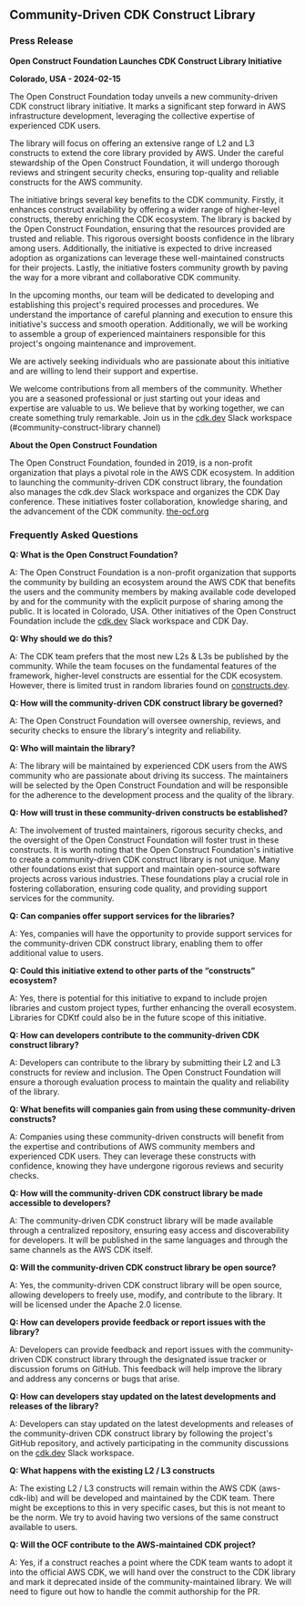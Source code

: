 ## **Community-Driven CDK Construct Library**

### Press Release

**Open Construct Foundation Launches CDK Construct Library Initiative**

**Colorado, USA - 2024-02-15**

The Open Construct Foundation today unveils a new community-driven CDK construct library initiative. It marks a significant step forward in AWS infrastructure development, leveraging the collective expertise of experienced CDK users.

The library will focus on offering an extensive range of L2 and L3 constructs to extend the core library provided by AWS. Under the careful stewardship of the Open Construct Foundation, it will undergo thorough reviews and stringent security checks, ensuring top-quality and reliable constructs for the AWS community.

The initiative brings several key benefits to the CDK community. Firstly, it enhances construct availability by offering a wider range of higher-level constructs, thereby enriching the CDK ecosystem. The library is backed by the Open Construct Foundation, ensuring that the resources provided are trusted and reliable. This rigorous oversight boosts confidence in the library among users. Additionally, the initiative is expected to drive increased adoption as organizations can leverage these well-maintained constructs for their projects. Lastly, the initiative fosters community growth by paving the way for a more vibrant and collaborative CDK community.

In the upcoming months, our team will be dedicated to developing and establishing this project's required processes and procedures. We understand the importance of careful planning and execution to ensure this initiative's success and smooth operation. Additionally, we will be working to assemble a group of experienced maintainers responsible for this project's ongoing maintenance and improvement.

We are actively seeking individuals who are passionate about this initiative and are willing to lend their support and expertise.

We welcome contributions from all members of the community. Whether you are a seasoned professional or just starting out your ideas and expertise are valuable to us. We believe that by working together, we can create something truly remarkable. Join us in the [cdk.dev](http://cdk.dev) Slack workspace (#community-construct-library channel)

**About the Open Construct Foundation**

The Open Construct Foundation, founded in 2019, is a non-profit organization that plays a pivotal role in the AWS CDK ecosystem. In addition to launching the community-driven CDK construct library, the foundation also manages the cdk.dev Slack workspace and organizes the CDK Day conference. These initiatives foster collaboration, knowledge sharing, and the advancement of the CDK community. [the-ocf.org](https://the-ocf.org/)



### **Frequently Asked Questions**

**Q: What is the Open Construct Foundation?**

A: The Open Construct Foundation is a non-profit organization that supports the community by building an ecosystem around the AWS CDK that benefits the users and the community members by making available code developed by and for the community with the explicit purpose of sharing among the public. It is located in Colorado, USA. Other initiatives of the Open Construct Foundation include the [cdk.dev](http://cdk.dev) Slack workspace and CDK Day.

**Q: Why should we do this?**

A: The CDK team prefers that the most new L2s & L3s be published by the community. While the team focuses on the fundamental features of the framework, higher-level constructs are essential for the CDK ecosystem. However, there is limited trust in random libraries found on [constructs.dev](http://constructs.dev/).

**Q: How will the community-driven CDK construct library be governed?**

A: The Open Construct Foundation will oversee ownership, reviews, and security checks to ensure the library's integrity and reliability.

**Q: Who will maintain the library?**

A: The library will be maintained by experienced CDK users from the AWS community who are passionate about driving its success. The maintainers will be selected by the Open Construct Foundation and will be responsible for the adherence to the development process and the quality of the library.

**Q: How will trust in these community-driven constructs be established?**

A: The involvement of trusted maintainers, rigorous security checks, and the oversight of the Open Construct Foundation will foster trust in these constructs. It is worth noting that the Open Construct Foundation's initiative to create a community-driven CDK construct library is not unique. Many other foundations exist that support and maintain open-source software projects across various industries. These foundations play a crucial role in fostering collaboration, ensuring code quality, and providing support services for the community.

**Q: Can companies offer support services for the libraries?**

A: Yes, companies will have the opportunity to provide support services for the community-driven CDK construct library, enabling them to offer additional value to users.

**Q: Could this initiative extend to other parts of the “constructs” ecosystem?**

A: Yes, there is potential for this initiative to expand to include projen libraries and custom project types, further enhancing the overall ecosystem. Libraries for CDKtf could also be in the future scope of this initiative.

**Q: How can developers contribute to the community-driven CDK construct library?**

A: Developers can contribute to the library by submitting their L2 and L3 constructs for review and inclusion. The Open Construct Foundation will ensure a thorough evaluation process to maintain the quality and reliability of the library.

**Q: What benefits will companies gain from using these community-driven constructs?**

A: Companies using these community-driven constructs will benefit from the expertise and contributions of AWS community members and experienced CDK users. They can leverage these constructs with confidence, knowing they have undergone rigorous reviews and security checks.

**Q: How will the community-driven CDK construct library be made accessible to developers?**

A: The community-driven CDK construct library will be made available through a centralized repository, ensuring easy access and discoverability for developers. It will be published in the same languages and through the same channels as the AWS CDK itself.

**Q: Will the community-driven CDK construct library be open source?**

A: Yes, the community-driven CDK construct library will be open source, allowing developers to freely use, modify, and contribute to the library. It will be licensed under the Apache 2.0 license.

**Q: How can developers provide feedback or report issues with the library?**

A: Developers can provide feedback and report issues with the community-driven CDK construct library through the designated issue tracker or discussion forums on GitHub. This feedback will help improve the library and address any concerns or bugs that arise.

**Q: How can developers stay updated on the latest developments and releases of the library?**

A: Developers can stay updated on the latest developments and releases of the community-driven CDK construct library by following the project's GitHub repository, and actively participating in the community discussions on the [cdk.dev](http://cdk.dev) Slack workspace.

**Q: What happens with the existing L2 / L3 constructs**

A: The existing L2 / L3 constructs will remain within the AWS CDK (aws-cdk-lib) and will be developed and maintained by the CDK team. There might be exceptions to this in very specific cases, but this is not meant to be the norm. We try to avoid having two versions of the same construct available to users.

**Q: Will the OCF contribute to the AWS-maintained CDK project?** 

A: Yes, if a construct reaches a point where the CDK team wants to adopt it into the official AWS CDK, we will hand over the construct to the CDK library and mark it deprecated inside of the community-maintained library. We will need to figure out how to handle the commit authorship for the PR.
